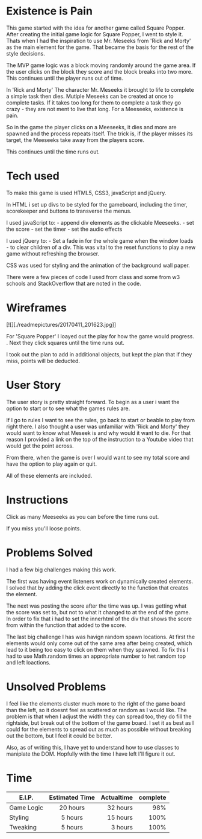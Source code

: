 # Existence is Pain

This game started with the idea for another game called Square Popper. After creating the initial game logic for Square Popper, I went to style it. Thats when I had the inspiration to use Mr. Meseeks from 'Rick and Morty' as the main element for the game. That became the basis for the rest of the style decisions.

The MVP game logic was a block moving randomly around the game area. If the user clicks on the block they score and the block breaks into two more. This continues until the player runs out of time. 

In 'Rick and Morty' The character Mr. Meseeks it brought to life to complete a simple task then dies. Mutiple Meseeks can be created at once to complete tasks. If it takes too long for them to complete a task they go crazy - they are not ment to live that long. For a Meeseeks, existence is pain.

So in the game the player clicks on a Meeseeks, it dies and more are spawned and the process repeats itself. The trick is, if the player misses its target, the Meeseeks take away from the players score. 

This continues until the time runs out.


# Tech used

To make this game is used HTML5, CSS3, javaScript and jQuery.

In HTML i set up divs to be styled for the gameboard, including the timer, scorekeeper and buttons to transverse the menus.

I used javaScript to: 
	- append div elements as the clickable Meeseeks. 
	- set the score
	- set the timer
	- set the audio effects

I used jQuery to:
	- Set a fade in for the whole game when the window loads
	- to clear children of a div. This was vital to the reset functions to play a new game without refreshing the browser.

CSS was used for styling and the animation of the background wall paper.

There were a few pieces of code I used from class and some from w3 schools and StackOverflow that are noted in the code.

# Wireframes
[![][./readmepictures/20170411_201623.jpg]]

For 'Square Popper' I loayed out the play for how the game would progress.
.
Next they click squares until the time runs out.

I took out the plan to add in additional objects, but kept the plan that if they miss, points will be deducted. 

# User Story

The user story is pretty straight forward. To begin as a user i want the option to start or to see what the games rules are. 

If I go to rules I want to see the rules, go back to start or beable to play from right there. I also thought a user was unfamiliar with 'Rick and Morty' they would want to know what Meseek is and why would it want to die. For that reason I provided a link on the top of the instruction to a Youtube video that would get the point across.

From there, when the game is over I would want to see my total score and have the option to play again or quit.

All of these elements are included. 


# Instructions

Click as many Meeseeks as you can before the time runs out.

If you miss you'll loose points.

# Problems Solved
I had a few big challenges making this work.

The first was having event listeners work on dynamically created elements. I solved that by adding the click event directly to the function that creates the element. 

The next was posting the score after the time was up. I was getting what the score was set to, but not to what it changed to at the end of the game. In order to fix that i had to set the innerhtml of the div that shows the score from within the function that added to the score.

The last big challenge I has was havign random spawn locations. At first the elements would only come out of the same area after being created, which lead to it being too easy to click on them when they spawned.
To fix this I had to use Math.random times an appropriate number to het random top and left loactions.

# Unsolved Problems

I feel like the elements cluster much more to the right of the game board than the left, so it doesnt feel as scattered or random as I would like. The problem is that when I adjust the width they can spread too, they do fill the rightside, but break out of the bottom of the game board.  I set it as best as I could for the elements to spread out as much as possible without breaking out the bottom, but I feel it could be better.

Also, as of writing this, I have yet to understand how to use classes to maniplate the DOM. Hopfully with the time I have left I'll figure it out.


# Time

| E.I.P.        | Estimated Time| Actualtime |complete
| ------------- |:-------------:| ----------:|-----:|
| Game Logic    | 20 hours      | 32 hours   |98%
| Styling       | 5 hours       | 15 hours   |100%
| Tweaking      | 5 hours       | 3 hours    |100%





